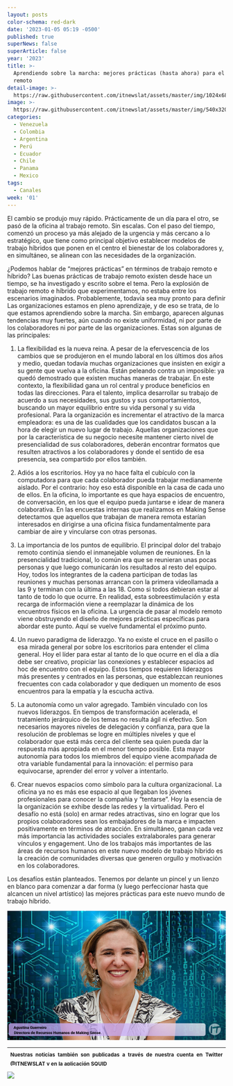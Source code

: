 ```yaml
---
layout: posts
color-schema: red-dark
date: '2023-01-05 05:19 -0500'
published: true
superNews: false
superArticle: false
year: '2023'
title: >-
  Aprendiendo sobre la marcha: mejores prácticas (hasta ahora) para el trabajo
  remoto
detail-image: >-
  https://raw.githubusercontent.com/itnewslat/assets/master/img/1024x680/Agustina-Guerreiro-g.jpg
image: >-
  https://raw.githubusercontent.com/itnewslat/assets/master/img/540x320/Agustina-Guerreiro-p.jpg
categories:
  - Venezuela
  - Colombia
  - Argentina
  - Perú
  - Ecuador
  - Chile
  - Panama
  - Mexico
tags:
  - Canales
week: '01'
---
```

El cambio se produjo muy rápido. Prácticamente de un día para el otro, se pasó de la oficina al trabajo remoto. Sin escalas. Con el paso del tiempo, comenzó un proceso ya más alejado de la urgencia y más cercano a lo estratégico, que tiene como principal objetivo establecer modelos de trabajo híbridos que ponen en el centro el bienestar de los colaboradores y, en simultáneo, se alinean con las necesidades de la organización.
 
¿Podemos hablar de “mejores prácticas” en términos de trabajo remoto e híbrido? Las buenas prácticas de trabajo remoto existen desde hace un tiempo, se ha investigado y escrito sobre el tema. Pero la explosión de trabajo remoto e híbrido que experimentamos, no estaba entre los escenarios imaginados. Probablemente, todavía sea muy pronto para definir Las organizaciones estamos en pleno aprendizaje, y de eso se trata, de lo que estamos aprendiendo sobre la marcha. Sin embargo, aparecen algunas tendencias muy fuertes, aún cuando no existe uniformidad, ni por parte de los colaboradores ni por parte de las organizaciones. Estas son algunas de las principales:
 
1. La flexibilidad es la nueva reina. A pesar de la efervescencia de los cambios que se produjeron en el mundo laboral en los últimos dos años y medio, quedan todavía muchas organizaciones que insisten en exigir a su gente que vuelva a la oficina. Están peleando contra un imposible: ya quedó demostrado que existen muchas maneras de trabajar. En este contexto, la flexibilidad gana un rol central y produce beneficios en todas las direcciones. Para el talento, implica desarrollar su trabajo de acuerdo a sus necesidades, sus gustos y sus comportamientos, buscando un mayor equilibrio entre su vida personal y su vida profesional. Para la organización es incrementar el atractivo de la marca empleadora: es una de las cualidades que los candidatos buscan a la hora de elegir un nuevo lugar de trabajo. Aquellas organizaciones que por la característica de su negocio necesite mantener cierto nivel de presencialidad de sus colaboradores, deberán encontrar formatos que resulten atractivos a los colaboradores y donde el sentido de esa presencia, sea compartido por ellos también. 
 
2. Adiós a los escritorios. Hoy ya no hace falta el cubículo con la computadora para que cada colaborador pueda trabajar medianamente aislado. Por el contrario: hoy eso está disponible en la casa de cada uno de ellos. En la oficina, lo importante es que haya espacios de encuentro, de conversación, en los que el equipo pueda juntarse e idear de manera colaborativa. En las encuestas internas que realizamos en Making Sense detectamos que aquellos que trabajan de manera remota estarían interesados en dirigirse a una oficina física fundamentalmente para cambiar de aire y vincularse con otras personas.
 
3. La importancia de los puntos de equilibrio. El principal dolor del trabajo remoto continúa siendo el inmanejable volumen de reuniones. En la presencialidad tradicional, lo común era que se reunieran unas pocas personas y que luego comunicarán los resultados al resto del equipo. Hoy, todos los integrantes de la cadena participan de todas las reuniones y muchas personas arrancan con la primera videollamada a las 9 y terminan con la última a las 18. Como si todos debieran estar al tanto de todo lo que ocurre. En realidad, esta sobreestimulación y esta recarga de información viene a reemplazar la dinámica de los encuentros físicos en la oficina. La urgencia de pasar al modelo remoto viene obstruyendo el diseño de mejores prácticas específicas para abordar este punto. Aquí se vuelve fundamental el próximo punto.
 
4. Un nuevo paradigma  de liderazgo. Ya no existe el cruce en el pasillo o esa mirada general por sobre los escritorios para entender el clima general. Hoy el líder  para estar al tanto de lo que ocurre en el día a día debe ser creativo, propiciar las conexiones y establecer espacios ad hoc de encuentro con el equipo. Estos tiempos requieren liderazgos más presentes y centrados en las personas, que establezcan reuniones frecuentes con cada colaborador y que dediquen un momento de esos encuentros para la empatía y la escucha activa.
 
5. La autonomía como un valor agregado. También vinculado con los nuevos liderazgos. En tiempos de transformación acelerada, el tratamiento jerárquico de los temas no resulta ágil ni efectivo. Son necesarios mayores niveles de delegación y confianza, para que la resolución de problemas se logre en múltiples niveles y que el colaborador que está más cerca del cliente sea quien pueda dar la respuesta más apropiada en el menor tiempo posible. Esta mayor autonomía para todos los miembros del equipo viene acompañada de otra variable fundamental para la innovación: el permiso para equivocarse, aprender del error y volver a intentarlo.
 
6. Crear nuevos espacios como símbolo para la cultura organizacional. La oficina ya no es más ese espacio al que llegaban los jóvenes profesionales para conocer la compañía y “tentarse”. Hoy la esencia de la organización se exhibe desde las redes y la virtualidad. Pero el desafío no está (solo) en armar redes atractivas, sino en lograr que los propios colaboradores sean los embajadores de la marca e impacten positivamente en términos de atracción. En simultáneo, ganan cada vez más importancia las actividades sociales extralaborales para generar vínculos y engagement. Uno de los trabajos más importantes de las áreas de recursos humanos en este nuevo modelo de trabajo híbrido es la creación de comunidades diversas que generen orgullo y motivación en los colaboradores.
 
Los desafíos están planteados. Tenemos por delante un pincel y un lienzo en blanco para comenzar a dar forma (y luego perfeccionar hasta que alcancen un nivel artístico) las mejores prácticas para este nuevo mundo de trabajo híbrido.

![](https://raw.githubusercontent.com/itnewslat/assets/master/img/540x320/Agustina-Guerreiro-p.jpg)

<table style="height: 42px;" width="569">
<tbody>
<tr>
<td style="text-align: justify;"><sub><strong>Nuestras noticias también son publicadas a través de nuestra cuenta en Twitter <a href="https://twitter.com/itnewslat?lang=es">@ITNEWSLAT</a> y en la aplicación <a href="https://squidapp.co/en/">SQUID</a></strong></sub></td>
</tr>
</tbody>
</table>

<img src="https://tracker.metricool.com/c3po.jpg?hash=56f88a41e39ab42c063cc51676587a04"/>